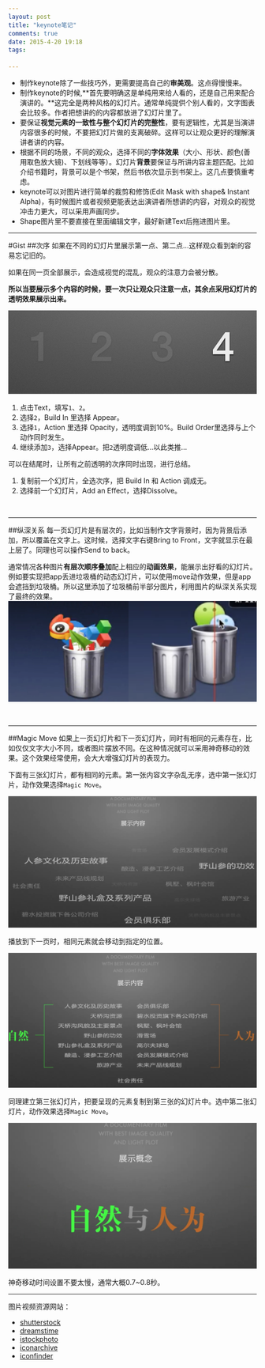 ```yaml
---
layout: post
title: "keynote笔记"
comments: true
date: 2015-4-20 19:18
tags: 

---
```


- 制作keynote除了一些技巧外，更需要提高自己的**审美观**。这点得慢慢来。
- 制作keynote的时候,**首先要明确这是单纯用来给人看的，还是自己用来配合演讲的。**这完全是两种风格的幻灯片。通常单纯提供个别人看的，文字图表会比较多。作者把想讲的的内容都放进了幻灯片里了。
- 要保证**视觉元素的一致性与整个幻灯片的完整性**，要有逻辑性，尤其是当演讲内容很多的时候，不要把幻灯片做的支离破碎。这样可以让观众更好的理解演讲者讲的内容。
- 根据不同的场景，不同的观众，选择不同的**字体效果**（大小、形状、颜色(善用取色放大镜)、下划线等等）。幻灯片**背景**要保证与所讲内容主题匹配。比如介绍书籍时，背景可以是个书架，然后书依次显示到书架上。这几点要慎重考虑。
- keynote可以对图片进行简单的裁剪和修饰(Edit Mask with shape& Instant Alpha)，有时候图片或者视频更能表达出演讲者所想讲的内容，对观众的视觉冲击力更大，可以采用声画同步。<!--more-->
- Shape图片里不要直接在里面编辑文字，最好新建Text后拖进图片里。



-------

#Gist
##次序
如果在不同的幻灯片里展示第一点、第二点...这样观众看到新的容易忘记旧的。

如果在同一页全部展示，会造成视觉的混乱，观众的注意力会被分散。

**所以当要展示多个内容的时候，要一次只让观众只注意一点，其余点采用幻灯片的透明效果展示出来。**

![次序](https://raw.githubusercontent.com/thddaniel/Myblog/master/image/keynote/%E6%AC%A1%E5%BA%8F.png)

1. 点击Text，填写`1`、`2`。
2. 选择`2`，Build In 里选择 Appear。
3. 选择`1`，Action 里选择 Opacity，透明度调到10%。Build Order里选择与上个动作同时发生。
4. 继续添加`3`，选择Appear。把`2`透明度调低...以此类推...

可以在结尾时，让所有之前透明的次序同时出现，进行总结。

1. 复制前一个幻灯片，全选次序，把 Build In 和 Action 调成无。
2. 选择前一个幻灯片，Add an Effect，选择Dissolve。
<br>

------------
##纵深关系
每一页幻灯片是有层次的，比如当制作文字背景时，因为背景后添加，所以覆盖在文字上。这时候，选择文字右键Bring to Front，文字就显示在最上层了。同理也可以操作Send to back。

通常情况各种图片**有层次顺序叠加**配上相应的**动画效果**，能展示出好看的幻灯片。
例如要实现把app丢进垃圾桶的动态幻灯片，可以使用move动作效果，但是app会遮挡到垃圾桶。所以这里添加了垃圾桶前半部分图片，利用图片的纵深关系实现了最终的效果。
![纵深效果](https://raw.githubusercontent.com/thddaniel/Myblog/master/image/keynote/%E7%BA%B5%E6%B7%B1%E6%95%88%E6%9E%9C.png)

<br>

------------
##Magic Move
如果上一页幻灯片和下一页幻灯片，同时有相同的元素存在，比如仅仅文字大小不同，或者图片摆放不同。在这种情况就可以采用神奇移动的效果。这个效果经常使用，会大大增强幻灯片的表现力。

下面有三张幻灯片，都有相同的元素。第一张内容文字杂乱无序，选中第一张幻灯片，动作效果选择`Magic Move`。

![magicmove1](https://raw.githubusercontent.com/thddaniel/Myblog/master/image/keynote/magicmove1.png)

播放到下一页时，相同元素就会移动到指定的位置。

![magicmove2](https://raw.githubusercontent.com/thddaniel/Myblog/master/image/keynote/magicmove2.png)

同理建立第三张幻灯片，把要呈现的元素复制到第三张的幻灯片中。选中第二张幻灯片，动作效果选择`Magic Move`。

![magicmove3](https://raw.githubusercontent.com/thddaniel/Myblog/master/image/keynote/magicmove3.png)

神奇移动时间设置不要太慢，通常大概0.7~0.8秒。



------

图片视频资源网站：

- [shutterstock](http://www.shutterstock.com)
- [dreamstime](http://www.dreamstime.com/)
- [istockphoto](http://www.shutterstock.com)
- [iconarchive](http://www.iconarchive.com)
- [iconfinder](https://www.iconfinder.com)